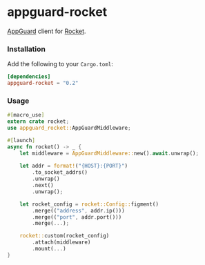 # appguard-rocket

[AppGuard](https://github.com/NullNet-ai/appguard-server) client for [Rocket](https://github.com/rwf2/Rocket/).

### Installation

Add the following to your `Cargo.toml`:

```toml
[dependencies]
appguard-rocket = "0.2"
```

### Usage

```rust
#[macro_use]
extern crate rocket;
use appguard_rocket::AppGuardMiddleware;

#[launch]
async fn rocket() -> _ {
    let middleware = AppGuardMiddleware::new().await.unwrap();
 
    let addr = format!("{HOST}:{PORT}")
        .to_socket_addrs()
        .unwrap()
        .next()
        .unwrap();

    let rocket_config = rocket::Config::figment()
        .merge(("address", addr.ip()))
        .merge(("port", addr.port()))
        .merge(...);

    rocket::custom(rocket_config)
        .attach(middleware)
        .mount(...)
}
```
